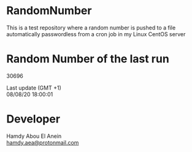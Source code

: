 # RandomNumber    
This is a test repository where a random number is pushed to a file automatically passwordless from a cron job in my Linux CentOS server    
# Random Number of the last run   
30696
      
Last update (GMT +1)    
08/08/20 18:00:01
# Developer    
Hamdy Abou El Anein   
hamdy.aea@protonmail.com

